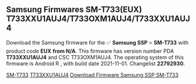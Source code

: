 <h2>Samsung Firmwares SM-T733(EUX) T733XXU1AUJ4/T733OXM1AUJ4/T733XXU1AUJ4</h2>
Download the Samsung firmware for the ✅ <strong>Samsung SSP </strong> ⭐ <strong>SM-T733</strong> with product code <strong>EUX</strong> <strong> from N/A</strong>. This firmware has version number PDA <strong>T733XXU1AUJ4</strong> and CSC T733OXM1AUJ4. The operating system of this firmware is Android R , with build date 2021-11-01. Changelist <strong>22792930</strong>.


[SM-T733](https://samfirm.shop/samsung/model/SM-T733)
[T733XXU1AUJ4](https://samfirm.shop/samsung/pda/T733XXU1AUJ4)
[Download Firmware Samsung SSP SM-T733](https://samfirm.shop/samsung/firmware/471767)

